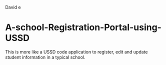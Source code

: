 David e
# A-school-Registration-Portal-using-USSD
This is more like a USSD code application to register, edit and update student information in a typical school.
